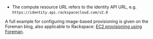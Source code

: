 
* The compute resource URL refers to the identity API URL, e.g. `https://identity.api.rackspacecloud.com/v2.0`

A full example for configuring image-based provisioning is given on the Foreman blog, also applicable to Rackspace: [EC2 provisioning using Foreman](http://blog.theforeman.org/2012/05/ec2-provisioning-using-foreman.html).

